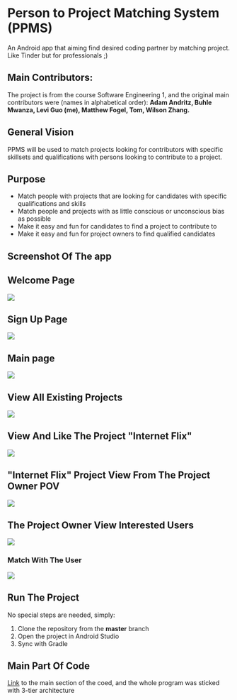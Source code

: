 # Person to Project Matching System (PPMS)
An Android app that aiming find desired coding partner by matching project. Like Tinder but for professionals ;)

## Main Contributors:
The project is from the course Software Engineering 1, and the original main contributors were (names in alphabetical order):
**Adam Andritz, Buhle Mwanza, Levi Guo (me), Matthew Fogel, Tom, Wilson Zhang.**

## General Vision
PPMS will be used to match projects looking for contributors with specific skillsets and qualifications with persons looking to contribute to a project. 

## Purpose
* Match people with projects that are looking for candidates with specific qualifications and skills
* Match people and projects with as little conscious or unconscious bias as possible
* Make it easy and fun for candidates to find a project to contribute to
* Make it easy and fun for project owners to find qualified candidates

## Screenshot Of The app
## Welcome Page
![](https://github.com/LeviIsAwesome/Person-to-Project-Matching-System/blob/master/images/start_page.png)

## Sign Up Page
![](https://github.com/LeviIsAwesome/Person-to-Project-Matching-System/blob/master/images/signup_page.png)

## Main page
![](https://github.com/LeviIsAwesome/Person-to-Project-Matching-System/blob/master/images/main_page.png)

## View All Existing Projects 
![](https://github.com/LeviIsAwesome/Person-to-Project-Matching-System/blob/master/images/view_existing_proj.png)

## View And Like The Project "Internet Flix"
![](https://github.com/LeviIsAwesome/Person-to-Project-Matching-System/blob/master/images/selected_page.png)

## "Internet Flix" Project View From The Project Owner POV 
![](https://github.com/LeviIsAwesome/Person-to-Project-Matching-System/blob/master/images/proj_owner_proj_page.png)

## The Project Owner View Interested Users
![](https://github.com/LeviIsAwesome/Person-to-Project-Matching-System/blob/master/images/view_instered_user.png)

### Match With The User
![](https://github.com/LeviIsAwesome/Person-to-Project-Matching-System/blob/master/images/view_instered_user.png)

## Run The Project
No special steps are needed, simply:
1. Clone the repository from the **master** branch  
2. Open the project in Android Studio
3. Sync with Gradle

## Main Part Of Code
[Link](https://github.com/LeviIsAwesome/Person-to-Project-Matching-System/tree/master/app/src/main/java/comp3350/ppms)
to the main section of the coed, and the whole program was sticked with 3-tier architecture
